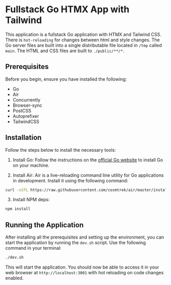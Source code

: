 # Fullstack Go HTMX App with Tailwind

This application is a fullstack Go application with HTMX and Tailwind CSS.
There is `hot-reloading` for changes between html and style changes.
The Go server files are built into a single distributable file located in `/tmp` called `main`. The HTML and CSS files are built to `./public/**/*`.

## Prerequisites

Before you begin, ensure you have installed the following:

- Go
- Air
- Concurrently
- Browser-sync
- PostCSS
- Autoprefixer
- TailwindCSS

## Installation

Follow the steps below to install the necessary tools:

1. Install Go: Follow the instructions on the [official Go website](https://golang.org/doc/install) to install Go on your machine.

2. Install Air: Air is a live-reloading command line utility for Go applications in development. Install it using the following command:

```bash
curl -sSfL https://raw.githubusercontent.com/cosmtrek/air/master/install.sh | sh -s
```

3. Install NPM deps:

```bash
npm install
```

## Running the Application

After installing all the prerequisites and setting up the environment, you can start the application by running the `dev.sh` script. Use the following command in your terminal:

```bash
./dev.sh
```

This will start the application. You should now be able to access it in your web browser at `http://localhost:3001` with hot reloading on code changes enabled.
